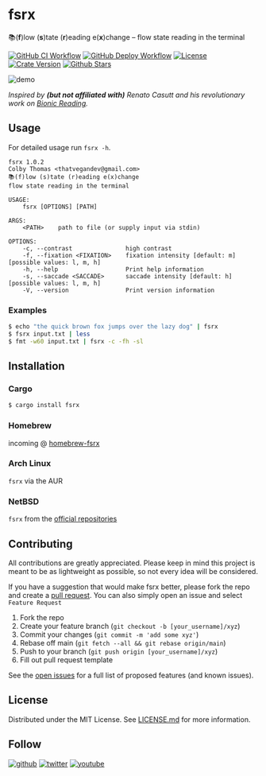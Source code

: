 # fsrx

📚(**f**)low (**s**)tate (**r**)eading e(**x**)change – flow state
reading in the terminal

[![GitHub CI
Workflow](https://github.com/thatvegandev/fsrx/actions/workflows/ci.yml/badge.svg)](https://github.com/thatvegandev/fsrx/actions/workflows/ci.yml)
[![GitHub Deploy
Workflow](https://github.com/thatvegandev/fsrx/actions/workflows/deploy.yml/badge.svg)](https://github.com/thatvegandev/fsrx/actions/workflows/deploy.yml)
[![License](https://img.shields.io/badge/License-MIT-default.svg)](./LICENSE.md)
[![Crate
Version](https://img.shields.io/crates/v/fsrx)](https://crates.io/crates/fsrx)
[![Github
Stars](https://img.shields.io/github/stars/thatvegandev/fsrx)](https://github.com/thatvegandev/fsrx/stargazers)

![demo](https://github.com/thatvegandev/assets/raw/main/fsrx/demo.gif)

_Inspired by **(but not affiliated with)** Renato Casutt and his
revolutionary work on [Bionic Reading](https://bionic-reading.com)._

## Usage

For detailed usage run `fsrx -h`.

```
fsrx 1.0.2
Colby Thomas <thatvegandev@gmail.com>
📚(f)low (s)tate (r)eading e(x)change
flow state reading in the terminal

USAGE:
    fsrx [OPTIONS] [PATH]

ARGS:
    <PATH>    path to file (or supply input via stdin)

OPTIONS:
    -c, --contrast               high contrast
    -f, --fixation <FIXATION>    fixation intensity [default: m] [possible values: l, m, h]
    -h, --help                   Print help information
    -s, --saccade <SACCADE>      saccade intensity [default: h] [possible values: l, m, h]
    -V, --version                Print version information
```

### Examples

```sh
$ echo "the quick brown fox jumps over the lazy dog" | fsrx
$ fsrx input.txt | less
$ fmt -w60 input.txt | fsrx -c -fh -sl
```

## Installation

### Cargo

```sh
$ cargo install fsrx
```

### Homebrew

incoming @
[homebrew-fsrx](https://github.com/thatvegandev/homebrew-fsrx)

### Arch Linux

`fsrx` via the AUR

### NetBSD

`fsrx` from the [official repositories](https://pkgsrc.se/textproc/fsrx)

## Contributing

All contributions are greatly appreciated. Please keep in mind this
project is meant to be as lightweight as possible, so not every idea
will be considered.

If you have a suggestion that would make fsrx better, please fork the
repo and create a [pull
request](https://github.com/thatvegandev/fsrx/pulls). You can also
simply open an issue and select `Feature Request`

1. Fork the repo
2. Create your feature branch (`git checkout -b [your_username]/xyz`)
3. Commit your changes (`git commit -m 'add some xyz'`)
4. Rebase off main (`git fetch --all && git rebase origin/main`)
5. Push to your branch (`git push origin [your_username]/xyz`)
6. Fill out pull request template

See the [open issues](https://github.com/thatvegandev/fsrx/issues) for
a full list of proposed features (and known issues).

## License

Distributed under the MIT License. See [LICENSE.md](./LICENSE.md) for
more information.

## Follow

[![github](https://img.shields.io/github/followers/thatvegandev?style=social)](https://github.com/thatvegandev)
[![twitter](https://img.shields.io/twitter/follow/thatvegandev?color=white&style=social)](https://twitter.com/thatvegandev)
[![youtube](https://img.shields.io/youtube/channel/subscribers/UCEDfokz6igeN4bX7Whq49-g?style=social)](https://youtube.com/user/thatvegandev)
